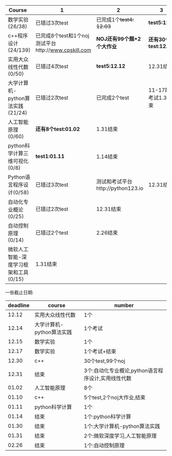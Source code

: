 Course   |1    | 2    |   3     |  4    |   5   |
---------|-----|------|---------|-------|------|
数学实验(26/38)|已错过3次test|已完成1个~~test4: 12.03~~|**test5:12.15**|**exam:12.17**|12.17结束|
c++程序设计(24/139)|已完成8个test和1个noj 测试平台http://www.cpskill.com |**NOJ还有99个题+2个大作业**|**还有30个test:12.30**|**还有5个test:01.10**|1.10结束
实用大众线性代数(0/50)|已错过4次test|**test5:12.12**|12.31结束|
大学计算机-python算法实践(21/24)|已错过2次test|已完成2个test|11-17期中考试1.30结束|
人工智能原理(0/60)|**还有8个test:01.02**|1.31结束|
python科学计算三维可视化(0/8)|**test1:01.11**|1.14结束|
Python语言程序设计(0/58)|已错过3次test|测试和考试平台http://python123.io |12.31结束|
自动化专业概论(0/25)|已错过2次test|12.31结束|
自动控制原理(0/14)|已错过2个test|2.26结束|
微软人工智能-深度学习框架和工具(0/15)|1.31结束|


一些截止日期:

deadline|course|number|
--------|------|------|
12.12|实用大众线性代数|1个
12.14|大学计算机-python算法实践|1个考试
12.15|数学实验|1个|
12.17|数学实验|1个考试+结束
12.30|c++|30个test,99个noj|
12.31|结束|3个:自动化专业概论,python语言程序设计,实用线性代数
01.02|人工智能原理|8个|
01.10|c++|5个test,2个noj大作业,结束
01.11|python科学计算|1个
01.14|结束|1个:python科学计算
01.30|结束|1个:大学计算机-python算法实践
01.31|结束|2个:微软深度学习,人工智能原理
02.26|结束|1个:自动控制原理
